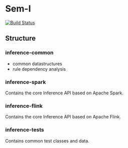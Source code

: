 # Sem-I

[![Build Status](http://ci.aksw.org/jenkins/job/SANSA%20Inference%20Layer/badge/icon)](http://ci.aksw.org/jenkins/job/SANSA%20Inference%20Layer/)

## Structure
### inference-common
* common datastructures
* rule dependency analysis 

### inference-spark
Contains the core Inference API based on Apache Spark.

### inference-flink
Contains the core Inference API based on Apache Flink.

### inference-tests
Contains common test classes and data.
